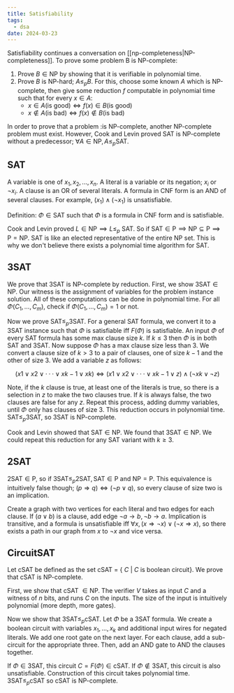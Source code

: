 ```yaml
---
title: Satisfiability
tags:
  - dsa
date: 2024-03-23
---
```


 Satisfiability continues a conversation on [[np-completeness|NP-completeness]]. To prove some problem B is NP-complete:
 1. Prove $B \in \text{NP}$ by showing that it is verifiable in polynomial time.
 2. Prove $B$ is NP-hard; $A \leq_{p} B$. For this, choose some known $A$ which is NP-complete, then give some reduction $f$ computable in polynomial time such that for every $x \in A$:
	- $x \in A(\text{is good}) \iff f(x) \in B(\text{is good})$
	- $x \notin A(\text{is bad}) \iff f(x) \notin B(\text{is bad})$

In order to prove that a problem :is NP-complete, another NP-complete problem must exist. However, Cook and Levin proved SAT is NP-complete without a predecessor; $\forall A \in \text{NP}, A \leq_{p} \text{SAT}$.

## SAT
A variable is one of $x_1, x_2, ..., x_n$. A literal is a variable or its negation; $x_i$ or $¬ x_i$. A clause is an OR of several literals. A formula in CNF form is an AND of several clauses.
For example, $(x_1) \land (\neg x_1)$ is unsatisfiable.

Definition: $\Phi \in \text{SAT}$ such that $\Phi$ is a formula in CNF form and is satisfiable.

Cook and Levin proved $L \in \text{NP} \implies L \leq_{p}$ SAT. So if $\text{SAT} \in \text{P} \implies \text{NP} \subseteq \text{P} \implies \text{P} = \text{NP}$. SAT is like an elected representative of the entire NP set. This is why we don't believe there exists a polynomial time algorithm for SAT.

## 3SAT
We prove that 3SAT is NP-complete by reduction. First, we show $\text{3SAT} \in \text{NP}$. Our witness is the assignment of variables for the problem instance solution. All of these computations can be done in polynomial time. For all $\Phi(C_1, ..., C_m)$, check if $\Phi(C_1,...,C_m) = 1$ or not.

Now we prove $\text{SAT} \leq_p \text{3SAT}$. For a general SAT formula, we convert it to a 3SAT instance such that $\Phi$ is satisfiable iff $F(\Phi)$ is satisfiable. An input $\Phi$ of every SAT formula has some max clause size $k$. If $k \leq 3$ then $\Phi$ is in both SAT and 3SAT. Now suppose $\Phi$ has a max clause size less than 3. We convert a clause size of $k > 3$ to a pair of clauses, one of size $k-1$ and the other of size $3$. We add a variable $z$ as follows:

$$(x1 ∨ x2 ∨ · · · ∨ xk−1 ∨ xk) \iff (x1 ∨ x2 ∨ · · · ∨ xk−1 ∨ z) ∧ (¬xk ∨ ¬z)$$

Note, if the $k$ clause is true, at least one of the literals is true, so there is a selection in $z$ to make the two clauses true. If $k$ is always false, the two clauses are false for any $z$. Repeat this process, adding dummy variables, until $\Phi$ only has clauses of size 3. This reduction occurs in polynomial time. $\text{SAT} \leq_p \text{3SAT}$, so $\text{3SAT}$ is NP-complete.

Cook and Levin showed that $\text{SAT} \in \text{NP}$. We found that $\text{3SAT} \in \text{NP}$. We could repeat this reduction for any SAT variant with $k \geq 3$.

## 2SAT
$\text{2SAT} \in \text{P}$, so if $\text{3SAT} \leq_p \text{2SAT}, \text{SAT} \in \text{P}$ and $\text{NP} = \text{P}$. This equivalence is intuitively false though; $(p \Rightarrow q) \iff (\neg p \lor q)$, so every clause of size two is an implication.

Create a graph with two vertices for each literal and two edges for each clause. If $(a \lor b)$ is a clause, add edge $\neg a \rightarrow b, \neg b \rightarrow a$. Implication is transitive, and a formula is unsatisfiable iff $\forall x, (x \Rightarrow \neg x) \lor (\neg x \Rightarrow x)$, so there exists a path in our graph from $x$ to $\neg x$ and vice versa.

## CircuitSAT
Let cSAT be defined as the set cSAT = { $C$ | $C$ is boolean circuit}. We prove that cSAT is NP-complete.

First, we show that cSAT $\in \text{NP}$. The verifier $V$ takes as input $C$ and a witness of $n$ bits, and runs $C$ on the inputs. The size of the input is intuitively polynomial (more depth, more gates).

Now we show that $\text{3SAT} \leq_p \text{cSAT}$. Let $\Phi$ be a $\text{3SAT}$ formula. We create a boolean circuit with variables $x_1,...,x_k$ and additional input wires for negated literals. We add one root gate on the next layer. For each clause, add a sub-circuit for the appropriate three. Then, add an AND gate to AND the clauses together.

If $\Phi \in \text{3SAT}$, this circuit $C = F(\Phi) \in \text{cSAT}$. If $\Phi \notin \text{3SAT}$, this circuit is also unsatisfiable. Construction of this circuit takes polynomial time. $\text{3SAT} \leq_p \text{cSAT}$ so $\text{cSAT}$ is NP-complete. 
